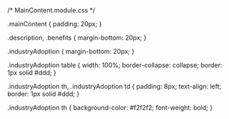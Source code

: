 /* MainContent.module.css */

.mainContent {
  padding: 20px;
}

.description,
.benefits {
  margin-bottom: 20px;
}

.industryAdoption {
  margin-bottom: 20px;
}

.industryAdoption table {
  width: 100%;
  border-collapse: collapse;
  border: 1px solid #ddd;
}

.industryAdoption th,
.industryAdoption td {
  padding: 8px;
  text-align: left;
  border: 1px solid #ddd;
}

.industryAdoption th {
  background-color: #f2f2f2;
  font-weight: bold;
}
